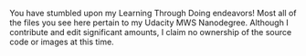You have stumbled upon my Learning Through Doing endeavors! Most all of the files you see here pertain to my Udacity MWS Nanodegree. Although I contribute and edit significant amounts, I claim no ownership of the source code or images at this time. 
